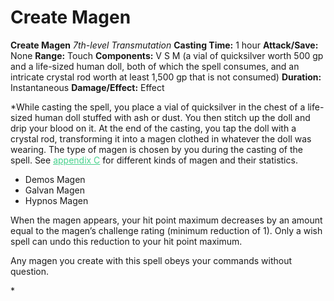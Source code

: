 # Create Magen

**Create Magen**
_7th-level Transmutation_
**Casting Time:** 1 hour
**Attack/Save:** None
**Range:** Touch
**Components:** V S M (a vial of quicksilver worth 500 gp and a life-sized human doll, both of which the spell consumes, and an intricate crystal rod worth at least 1,500 gp that is not consumed)
**Duration:** Instantaneous
**Damage/Effect:** Effect

*While casting the spell, you place a vial of quicksilver in the chest of a life-sized human doll stuffed with ash or dust. You then stitch up the doll and drip your blood on it. At the end of the casting, you tap the doll with a crystal rod, transforming it into a magen clothed in whatever the doll was wearing. The type of magen is chosen by you during the casting of the spell. See <a style="color:#47d18c" href="https://www.dndbeyond.com/sources/idrotf/appendix-c-creatures#Magen">appendix C</a> for different kinds of magen and their statistics.
* Demos Magen
* Galvan Magen
* Hypnos Magen

<p>When the magen appears, your hit point maximum decreases by an amount equal to the magen’s challenge rating (minimum reduction of 1). Only a wish spell can undo this reduction to your hit point maximum.

Any magen you create with this spell obeys your commands without question.</p>*